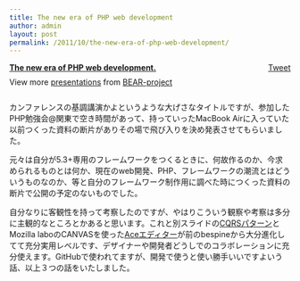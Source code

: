 ```yaml
---
title: The new era of PHP web development
author: admin
layout: post
permalink: /2011/10/the-new-era-of-php-web-development/
---
```

<div style="float: right; margin-left: 10px;">
  <a href="https://twitter.com/share" class="twitter-share-button" data-count="vertical" data-url="/blog/2011/10/the-new-era-of-php-web-development/">Tweet</a>
</div>

<div style="width:595px" id="__ss_9506430">
  <strong style="display:block;margin:12px 0 4px"><a href="http://www.slideshare.net/akihito.koriyama/the-new-era-of-php-web-development" title="The new era of PHP web development." target="_blank">The new era of PHP web development.</a></strong> <div style="padding:5px 0 12px">
    View more <a href="http://www.slideshare.net/" target="_blank">presentations</a> from <a href="http://www.slideshare.net/akihito.koriyama" target="_blank">BEAR-project</a>
  </div>
</div>

カンファレンスの基調講演かよというような大げさなタイトルですが、参加したPHP勉強会@関東で空き時間があって、持っていったMacBook Airに入っていた以前つくった資料の断片がありその場で飛び入りを決め発表させてもらいました。

元々は自分が5.3+専用のフレームワークをつくるときに、何故作るのか、今求められるものとは何か、現在のweb開発、PHP、フレームワークの潮流とはどういうものなのか、等と自分のフレームワーク制作用に調べた時につくった資料の断片で公開の予定のないものでした。

自分なりに客観性を持って考察したのですが、やはりこういう観察や考察は多分に主観的なところとかあると思います。これと別スライドの[CQRSパターン][1]とMozilla laboのCANVASを使った[Aceエディター][2]が前のbespineから大分進化してて充分実用レベルです、デザイナーや開発者どうしでのコラボレーションに充分使えます。GitHubで使われてますが、開発で使うと使い勝手いいですよいう話、以上３つの話をいたしました。

 [1]: /blog/2011/07/bear-sunday/
 [2]: http://panda.bear-project.net/panda_sample/